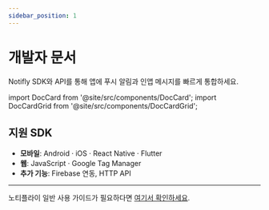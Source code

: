 ```yaml
---
sidebar_position: 1
---
```


# 개발자 문서

Notifly SDK와 API를 통해 앱에 푸시 알림과 인앱 메시지를 빠르게 통합하세요. 

import DocCard from '@site/src/components/DocCard';
import DocCardGrid from '@site/src/components/DocCardGrid';

<div className="doccards-blue">
<DocCardGrid cols={2}>
  <DocCard
    title="SDK 가이드"
    description="iOS · Android · React Native · Flutter 연동"
    href="/developer-docs/sdk"
    icon="📱"
  />
  <DocCard
    title="심화 기능"
    description="심화 기능 가이드"
    href="/developer-docs/advanced/push-notification-icon"
    icon="📱"
  />
  <DocCard
    title="HTTP API"
    description="REST API로 직접 연동"
    href="/developer-docs/http-api"
    icon="🔗"
  />
  <DocCard
    title="연동 테스트"
    description="SDK 연동 검증 및 디버깅"
    href="/developer-docs/integration-test"
    icon="🧪"
  />
</DocCardGrid>
</div>

## 지원 SDK
- **모바일**: Android · iOS · React Native · Flutter  
- **웹**: JavaScript · Google Tag Manager  
- **추가 기능**: Firebase 연동, HTTP API  

---

노티플라이 일반 사용 가이드가 필요하다면 [여기서 확인하세요](/docs/notifly-user-guide).
